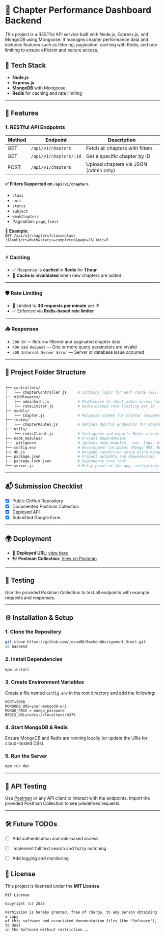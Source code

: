 # 📘 Chapter Performance Dashboard Backend 

This project is a RESTful API service built with Node.js, Express.js, and MongoDB using Mongoose. It manages chapter performance data and includes features such as filtering, pagination, caching with Redis, and rate limiting to ensure efficient and secure access.

## 🔧 Tech Stack

- **Node.js**
- **Express.js**
- **MongoDB** with Mongoose
- **Redis** for caching and rate limiting

---

## 🚀 Features

### 1. RESTful API Endpoints

| Method | Endpoint                   | Description                            |
|--------|----------------------------|----------------------------------------|
| GET    | `/api/v1/chapters`         | Fetch all chapters with filters        |
| GET    | `/api/v1/chapters/:id`     | Get a specific chapter by ID           |
| POST   | `/api/v1/chapters`         | Upload chapters via JSON (admin only)  |

#### ✅ Filters Supported on `/api/v1/chapters`
- `class`
- `unit`
- `status`
- `subject`
- `weakChapters`
- Pagination: `page`, `limit`

📌 **Example:**  
`GET /api/v1/chapters?class=class 11&subject=Math&status=completed&page=1&limit=5`

---

### ⚡️ Caching

- ✅ Response is **cached** in **Redis** for **1 hour**
- 🔄 **Cache is invalidated** when new chapters are added

---

### 🛡️ Rate Limiting

- 🚫 Limited to **30 requests per minute** per IP
- ✅ Enforced via **Redis-based rate limiter**

---

### 📤 Responses

- `200 OK` — Returns filtered and paginated chapter data  
- `400 Bad Request` — One or more query parameters are invalid  
- `500 Internal Server Error` — Server or database issue occurred

---

## 📁 Project Folder Structure

```bash

├── controllers/
│   └── chapterController.js     # Contains logic for each route (GET, POST, etc.)
├── middlewares/
│   ├── adminAuth.js             # Middleware to check admin access for uploading
│   └── rateLimiter.js           # Redis-backed rate limiting per IP
├── models/
│   └── Chapter.js               # Mongoose schema for Chapter documents
├── routes/
│   └── chapterRoutes.js         # Defines RESTful endpoints for chapters
├── utils/
│   └── redisClient.js           # Configures and exports Redis client
├── node_modules/                # Project dependencies
├── .gitignore                   # Ignores node_modules, .env, logs, etc.
├── config.env                   # Environment variables (Mongo URI, Redis URL, etc.)
├── db.js                        # MongoDB connection setup using mongoose
├── package.json                 # Project metadata and dependencies
├── package-lock.json            # Dependency tree lock
└── server.js                    # Entry point of the app, initializes server and routes
```

---

## 📬 Submission Checklist

- [x] Public GitHub Repository
- [x] Documented Postman Collection
- [x] Deployed API
- [x] Submitted Google Form

---

## 🌍 Deployment

- 🔗 **Deployed URL**: [view here](https://backendassignment-sumit.onrender.com)  
- 📭 **Postman Collection**: [View on Postman](https://documenter.getpostman.com/view/39896458/2sB2x2KZYp)

---


## 🧪 Testing

Use the provided Postman Collection to test all endpoints with example requests and responses.

---


## ⚙️ Installation & Setup

### 1. Clone the Repository

```bash
git clone https://github.com/josum06/BackendAssignment_Sumit.git
cd backend
```

### 2. Install Dependencies

```bash
npm install
```

### 3. Create Environment Variables

Create a file named `config.env` in the root directory and add the following:

```env
PORT=3000
MONGODB_URI=your-mongodb-uri
MONGO_PASS = mongo_password
REDIS_URL=redis://localhost:6379

```

### 4. Start MongoDB & Redis

Ensure MongoDB and Redis are running locally (or update the URIs for cloud-hosted DBs).

### 5. Run the Server

```bash
npm run dev
```

---

## 📮 API Testing

Use [Postman](https://www.postman.com/) or any API client to interact with the endpoints. Import the provided Postman Collection to see predefined requests.

---

## 🛠️ Future TODOs

- [ ] Add authentication and role-based access
- [ ] Implement full text search and fuzzy matching
- [ ] Add logging and monitoring


## 📝 License

This project is licensed under the **MIT License**.

```
MIT License

Copyright (c) 2025

Permission is hereby granted, free of charge, to any person obtaining a copy
of this software and associated documentation files (the "Software"), to deal
in the Software without restriction...
```

